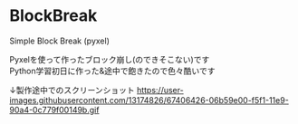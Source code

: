# BlockBreak
 Simple Block Break (pyxel)

Pyxelを使って作ったブロック崩し(のできそこない)です  
Python学習初日に作った&途中で飽きたので色々酷いです

↓製作途中でのスクリーンショット
https://user-images.githubusercontent.com/13174826/67406426-06b59e00-f5f1-11e9-90a4-0c779f00149b.gif
